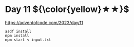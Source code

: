 # Day 11 ${\color{yellow}★★}$

https://adventofcode.com/2023/day/11

```
asdf install
npm install
npm start < input.txt
```
